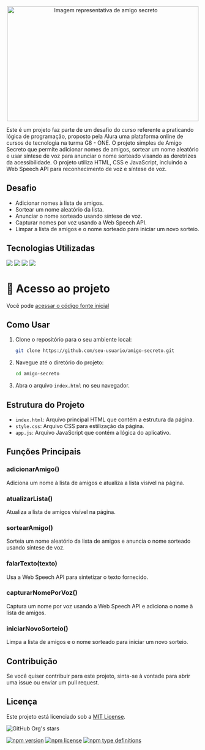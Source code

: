 <p align="center">
<img width="500" height="300" alt="Imagem representativa de amigo secreto" src="assets/amigo-secreto.png">
</p>
Este é um projeto faz parte de um desafio do curso referente a praticando lógica de programação,  proposto pela Alura uma plataforma online de cursos de tecnologia na turma G8 - ONE. 
O projeto simples de Amigo Secreto que permite adicionar nomes de amigos, sortear um nome aleatório e usar síntese de voz para anunciar o nome sorteado visando as deretrizes da acessibilidade. 
O projeto utiliza HTML, CSS e JavaScript, incluindo a Web Speech API para reconhecimento de voz e síntese de voz.

## Desafio

- Adicionar nomes à lista de amigos.
- Sortear um nome aleatório da lista.
- Anunciar o nome sorteado usando síntese de voz.
- Capturar nomes por voz usando a Web Speech API.
- Limpar a lista de amigos e o nome sorteado para iniciar um novo sorteio.

## Tecnologias Utilizadas

![](https://img.shields.io/badge/HTML-ff6905 ) ![](https://img.shields.io/badge/CSS-142cff )
![](https://img.shields.io/badge/JavaScript-ffff00 ) ![](https://img.shields.io/badge/Web%20Speench%20API-00a821 )

# 📁 Acesso ao projeto

Você pode [acessar o código fonte inicial](https://github.com/julianamaula/challenge-amigo-secreto_pt)


## Como Usar

1. Clone o repositório para o seu ambiente local:
   ```bash
   git clone https://github.com/seu-usuario/amigo-secreto.git
   ```

2. Navegue até o diretório do projeto:
   ```bash
   cd amigo-secreto
   ```

3. Abra o arquivo `index.html` no seu navegador.

## Estrutura do Projeto

- `index.html`: Arquivo principal HTML que contém a estrutura da página.
- `style.css`: Arquivo CSS para estilização da página.
- `app.js`: Arquivo JavaScript que contém a lógica do aplicativo.

## Funções Principais

### adicionarAmigo()

Adiciona um nome à lista de amigos e atualiza a lista visível na página.

### atualizarLista()

Atualiza a lista de amigos visível na página.

### sortearAmigo()

Sorteia um nome aleatório da lista de amigos e anuncia o nome sorteado usando síntese de voz.

### falarTexto(texto)

Usa a Web Speech API para sintetizar o texto fornecido.

### capturarNomePorVoz()

Captura um nome por voz usando a Web Speech API e adiciona o nome à lista de amigos.

### iniciarNovoSorteio()

Limpa a lista de amigos e o nome sorteado para iniciar um novo sorteio.

## Contribuição

Se você quiser contribuir para este projeto, sinta-se à vontade para abrir uma issue ou enviar um pull request.

## Licença

Este projeto está licenciado sob a [MIT License](LICENSE).


![GitHub Org's stars](https://img.shields.io/github/stars/juliana?style=social)

[![npm version](https://img.shields.io/npm/v/badge-maker.svg)](https://npmjs.org/package/badge-maker)
[![npm license](https://img.shields.io/npm/l/badge-maker.svg)](https://npmjs.org/package/badge-maker)
[![npm type definitions](https://img.shields.io/npm/types/badge-maker)](https://npmjs.org/package/badge-maker)


